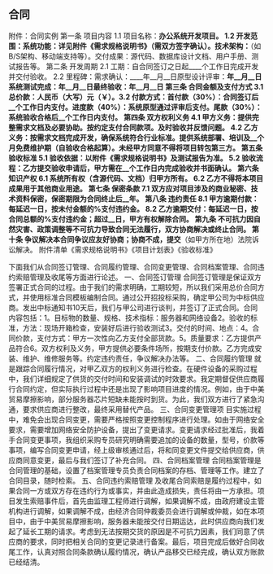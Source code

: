 ## 合同


附件：合同实例
第一条 项目内容
1.1 项目名称：________________办公系统开发项目。
1.2 开发范围：系统功能：详见附件《需求规格说明书》（需双方签字确认）。技术架构：________________（如B/S架构、移动端支持等）。交付成果：源代码、数据库设计文档、用户手册、测试报告等。
第二条 开发周期
2.1 工期：自合同签订之日起____个工作日完成开发并交付验收。
2.2 里程碑：需求确认：____年__月__日原型设计评审：____年__月__日系统测试完成：____年__月__日最终验收：____年__月__日
第三条 合同金额及支付方式
3.1 总价款：人民币（大写）元（￥）。3.2 付款方式：首付款（30%）：合同签订后__个工作日内支付。进度款（40%）：系统原型通过评审后支付。尾款（30%）：系统验收合格后__个工作日内支付。
第四条 双方权利义务
4.1 甲方义务：提供完整需求文档及必要协助。按约定支付合同款项。及时验收并反馈问题。
4.2 乙方义务：按需求文档完成开发，确保系统符合行业标准。提供系统部署、培训及__个月免费维护期（自验收合格起算）。未经甲方同意不得将项目转包第三方。
第五条 验收标准
5.1 验收依据：以附件《需求规格说明书》及测试报告为准。
5.2 验收流程：乙方提交验收申请后，甲方需在__个工作日内完成验收并书面确认。
第六条 知识产权
6.1 系统所有权（含源代码、文档）归甲方所有。
6.2 乙方不得将本项目成果用于其他商业用途。
第七条 保密条款
7.1 双方应对项目涉及的商业秘密、技术资料保密，保密期限为合同终止后__年。
第八条 违约责任
8.1 甲方逾期付款：每延迟一日，按未付金额的__%支付违约金。
8.2 乙方逾期交付：每延迟一日，按合同总额的__%支付违约金；超过__日，甲方有权解除合同。
第九条 不可抗力因自然灾害、政策调整等不可抗力导致合同无法履行，双方协商解决或终止合同。
第十条 争议解决本合同争议应友好协商；协商不成，提交________（如甲方所在地）法院诉讼解决。
附件清单《需求规格说明书》《项目计划表》《验收标准》



下面我们从合同签订管理、合同履约管理、合同变更管理、合同档案管理、合同违约索赔管理及收尾等方面进行论述。
一、合同签订管理
合同签订管理是保证双方签署正式合同的过程。由于我们的需求明确，工期较短，所以我们采用总价合同方式，并使用标准合同模板编制合同。通过公开招投标采购，确定甲公司为中标供应商。发出中标通知书10天后，我们与甲公司进行谈判，并签订了正式合同。合同内容包括：1。目标物的数量、规格、技术指标：服务器和网络设备2。验收的标准，方法：现场开箱检查，安装好后进行验收测试3。交付的时间、地点：4。合同价款，支付方式：甲方一次性向乙方支付全部货款。5。质量要求：乙方提供产品符合6。双方权利及义务，甲方提供必要条件场所，按期支付价款。乙方完成安装、维护、维修服务等。约定违约责任，争议解决办法等。
二、合同履约管理
就是跟踪合同履行情况，对甲乙双方的权利义务进行检查。在硬件设备的采购过程中，我们详细规定了供货的交付时间和安装调试的时效要求。我定期督促供应商履行合同约定，但实际执行过程中还是出现了影响项目进度的情况。例如，由于中美贸易摩擦影响，部分服务器芯片短缺未能按时到货。为此，我们双方进行了紧急沟通，要求供应商进行整改，最终采用替代产品。
三、合同变更管理项
目实施过程中，难免会出现合同变更，需要严格按照变更控制程序进行处理。如由于网络安全要求，需要增加网络安全防护设备，提出了变更请求。变更请求经过批准后，我着手合同变更事项，我组织采购专员研究明确需要追加的设备的数量，型号，价款等事项，编写合同变更申请，经上级审核通过后，将和同变更文件提交给供应商，供应商同意变更，最后与我们签订了补充合同。
四、合同档案管理
合同档案管理是合同管理的基础，设置了档案管理专员负责合同档案的存档、管理等工作。建立了合同目录，随时检索。
五、合同违约索赔管理
及收尾合同索赔是履约过程中，如果合同一方或双方存在违约行为或事实，并由此造成损失，责任将由一方承担。项目发生索赔事件后，首先由监理工程师进行调解，如果调解不成，由政府建设主管机构进行调解，如果调解不成，由经济合同仲裁委员会进行调解或仲裁，如在本项目中，由于中美贸易摩擦影响，服务器未能按交付日期运达，此时供应商向我们发起了延长工期的请求。考虑到无法按期交货的原因是不可抗力因素，我们同意了供应商的要求，同时把相关合同的变更记录进行备案。最后，项目完成后做好合同收尾工作，认真对照合同条款确认履约情况，确认产品移交已经完成，确认双方账款已经结清。